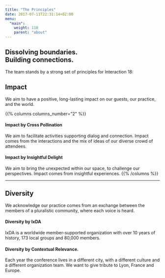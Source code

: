 ```yaml
---
title: "The Principles"
date: 2017-07-11T22:31:14+02:00
menu:
  "main":
    weight: 110  
    parent: "about"
---
```


<h2>Dissolving boundaries.<br>
Building connections.</h2>
<p>
  The team stands by a strong set of principles for Interaction&nbsp;18:
</p>
<h2>Impact</h2>
<p>We aim to have a positive, long-lasting impact on our guests, our practice, and the world.</p>

{{% columns columns_number="2" %}}

#### Impact by Cross Pollination

We aim to facilitate activities supporting dialog and connection. Impact comes from the interactions and the mix of ideas of our diverse crowd of attendees.

#### Impact by Insightful Delight

We aim to bring the unexpected within our space, to challenge our perspectives. Impact comes from insightful experiences.
{{% /columns %}}

<hr class="spacer-t-b">
<h2>Diversity</h2>
<p>We acknowledge our practice comes from an exchange between the members of a pluralistic community, where each voice is heard.</p>
<div class="boxes boxes-2">
<div class="box">
  <h4>Diversity by IxDA</h4>
  <p>IxDA is a worldwide member-supported organization with over 10 years of history, 173 local groups and 80,000 members.</p>
</div>
<div class="box">
  <h4>Diversity by Contextual Relevance.</h4>
  <p>Each year the conference lives in a different city, with a different culture and a different organization team. We want to give tribute to Lyon, France and Europe.</p>
</div>
</div>
